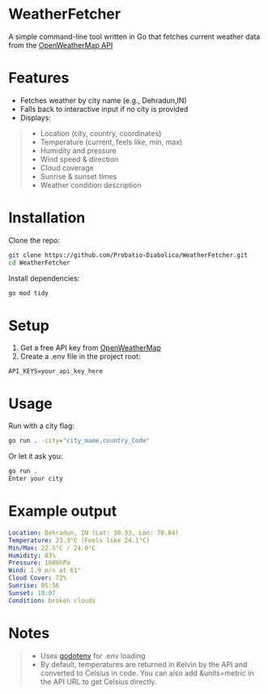 # WeatherFetcher
A simple command-line tool written in Go that fetches current weather data from the [OpenWeatherMap API](https://openweathermap.org/)

# Features
* Fetches weather by city name (e.g., Dehradun,IN)
* Falls back to interactive input if no city is provided
* Displays:
>* Location (city, country, coordinates)
>* Temperature (current, feels like, min, max)
>* Humidity and pressure
>* Wind speed & direction
>* Cloud coverage
>* Sunrise & sunset times
>* Weather condition description

# Installation
Clone the repo:
```bash
git clone https://github.com/Probatio-Diabolica/WeatherFetcher.git
cd WeatherFetcher
```
Install dependencies:
```bash
go mod tidy
```

# Setup
1. Get a free API key from [OpenWeatherMap](https://openweathermap.org/)
2. Create a .env file in the project root:
```env
API_KEYS=your_api_key_here
```

# Usage

Run with a city flag:
```bash
go run . -city="city_mame,country_Code"
```

Or let it ask you:

```bash
go run .
Enter your city
```

# Example output

```yaml
Location: Dehradun, IN (Lat: 30.33, Lon: 78.04)
Temperature: 23.3°C (Feels like 24.1°C)
Min/Max: 22.5°C / 24.0°C
Humidity: 83%
Pressure: 1008hPa
Wind: 1.9 m/s at 61°
Cloud Cover: 72%
Sunrise: 05:56
Sunset: 18:07
Condition: broken clouds
```

# Notes
>* Uses [godotenv](https://github.com/joho/godotenv) for .env loading
>* By default, temperatures are returned in Kelvin by the API and converted to Celsius in code. You can also add &units=metric in the API URL to get Celsius directly.
